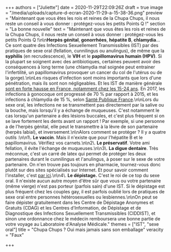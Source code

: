 +++
authors = ["Juliette"]
date = 2020-11-29T22:09:26Z
draft = true
image = "/media/uploads/capture-d-ecran-2020-11-29-a-15-38-36.png"
preview = "Maintenant que vous êtes les rois et reines de la Chupa Chups, il nous reste un conseil à vous donner : protégez-vous les petits Points Q !"
section = "La bonne nouvelle"
text = "Maintenant que vous êtes les rois et reines de la Chupa Chups, il nous reste un conseil à vous donner : protégez-vous les petits Points Q !\n\n**Herpès génital**, **gonorrhées**, **hépatite B**, **chlamydia**... Ce sont quatre des Infections Sexuellement Transmissibles (IST) par des pratiques de sexe oral (fellation, cunnilingus ou anulingus), de même que la **syphilis** (en recrudescence), le **VIH** et le **papillomavirus humain (HPV)**. Si la plupart se soignent avec des antibiotiques, certaines peuvent avoir des conséquences à long terme (une chlamydia mal soignée peut entrainer l'infertilité, un papillomavirus provoquer un cancer du col de l'utérus ou de la gorge).\n\nLes risques d'infection sont moins importants que lors d'une pénétration, mais ils sont non négligeables. Et les IST de manière générale [sont en forte hausse en France, notamment chez les 15-24 ans](https://www.lemonde.fr/medecine/article/2018/07/18/tres-forte-hausse-des-infections-sexuellement-transmissibles-en-france_5333342_1650718.html). En 2017, les infections à gonocoque ont progressé de 70&nbsp;% par rapport à 2015, et les infections à chlamydia de 15&nbsp;%, selon [Santé Publique France](https://www.santepubliquefrance.fr/determinants-de-sante/sante-sexuelle/donnees/epidemiologie-des-infections-sexuellement-transmissibles).\n\nLors du sexe oral, les infections ne se transmettent pas directement par la salive ou la bouche, mais lorsqu'il y a échange de muqueuses. C'est notamment le cas lorsqu'un partenaire a des lésions buccales, et c'est plus fréquent si on se lave fortement les dents avant un rapport ! Par exemple, si une personne a de l'herpès génital, elle peut le transmettre à la lèvre de son partenaire (herpès labial), et inversement.\n\nAlors comment se protéger ? Il y a quatre outils :\n\n1\\. **Le vaccin**. Mais il n'existe que pour l'hépatite B et le papillomavirus. Vérifiez vos carnets.\n\n2\\. **Le préservatif**. Votre ami fellation, il évite l'échange de muqueuses.\n\n3\\. **La digue dentaire**. Très méconnue, c'est un carré de latex qui permet de protéger les deux partenaires durant le cunnilingus et l'anulingus, à poser sur le sexe de votre partenaire. On n'en trouve pas toujours en pharmacie, tournez-vous donc plutôt sur des sites spécialisés sur Internet. Et pour savoir comment l'installer, c'est [par ici]().\n\n4\\. **Le dépistage.** C'est le roi de ce top du sexe oral. Il n'existe aucun autre moyen d'être sûr que vous ou votre partenaire (même vierge) n'est pas porteur (parfois sain) d'une IST. Si le dépistage est plus fréquent chez les couples gay, il est parfois oublié lors de pratiques de sexe oral entre personnes hétérosexuelles ou lesbiennes.\n\nOn peut se faire dépister gratuitement dans les Centre de Dépistage Anonymes et Gratuits (CDAG) et les Centres d’Information, de Dépistage et de Diagnostique des Infections Sexuellement Transmissibles (CIDDIST), et sinon une ordonnance chez le médecin remboursera une bonne partie de votre voyage au Laboratoire d'Analyse Médicale."
themes = ["IST", "sexe oral"]
title = "Chupa Chups ? Oui mais jamais sans son emballage"
veracity = "Faux"

+++
